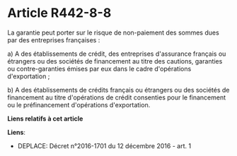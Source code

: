 # Article R442-8-8

La garantie peut porter sur le risque de non-paiement des sommes dues par des entreprises françaises :

a) A des établissements de crédit, des entreprises d'assurance français ou étrangers ou des sociétés de financement  au titre
des cautions, garanties ou contre-garanties émises par eux dans le cadre d'opérations d'exportation ;

b) A des établissements de crédits français ou étrangers ou des sociétés de financement  au titre d'opérations de crédit
consenties pour le financement ou le préfinancement d'opérations d'exportation.

**Liens relatifs à cet article**

**Liens**:

  - DEPLACE: Décret n°2016-1701 du 12 décembre 2016 - art. 1
